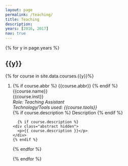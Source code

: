 ```yaml
---
layout: page
permalink: /teaching/
title: Teaching
description: 
years: [2016, 2017]
nav: true
---
```


<div class="publications">
{% for y in page.years %}
  <h2 class="year">{{y}}</h2>
  {% for course in site.data.courses.{{y}}%}
  <ol class="bibliography"><li><div class="row">
  <div class="col-sm-2 abbr">
  {% if course.abbr %}
    <abbr class="badge">{{course.abbr}}</abbr>
  {% endif %}
    </div>  
  <div id="ee3712016" class="col-sm-8">
  <div class="title">{{course.name}}</div>
  <div class="author">{{course.inst}}</div>  
  <div class="periodical">
    <em> Role: Teaching Assistant</em><br>      
        <em>Technology/Tools used: {{course.tools}}</em>
  </div>
    
   <div class="links">  
  {% if course.description %}
      <a class="abstract btn btn-sm z-depth-0" role="button">Description</a>
    {% endif %}  
    </div>
    
      {% if course.description %}
    <div class="abstract hidden">
      <p>{{ course.description }}</p>
    </div>
    {% endif %}  
  </div>
  {% endfor %}
    
    
{% endfor %}

</div>
